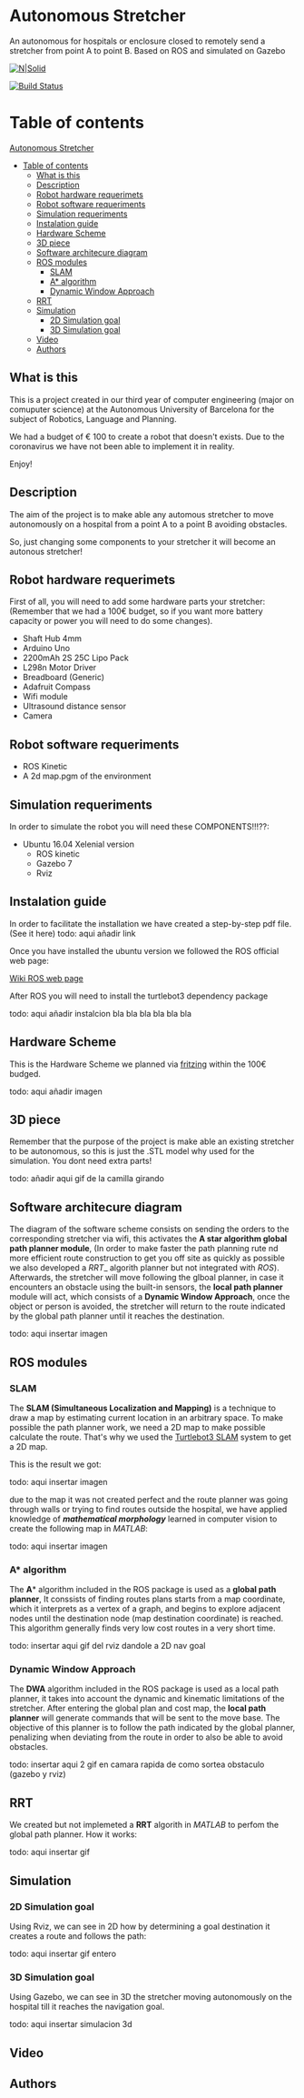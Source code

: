 # Autonomous Stretcher

An autonomous for hospitals or enclosure closed to remotely send a stretcher from point A to point B. Based on ROS and simulated on Gazebo

[![N|Solid](https://cldup.com/dTxpPi9lDf.thumb.png)](https://nodesource.com/products/nsolid)

[![Build Status](https://travis-ci.org/joemccann/dillinger.svg?branch=master)](https://travis-ci.org/joemccann/dillinger)

# Table of contents

[Autonomous Stretcher](#autonomous-stretcher)
- [Table of contents](#table-of-contents)
  * [What is this](#what-is-this)
  * [Description](#description)
  * [Robot hardware requerimets](#robot-hardware-requerimets)
  * [Robot software requeriments](#robot-software-requeriments)
  * [Simulation requeriments](#simulation-requeriments)
  * [Instalation guide](#instalation-guide)
  * [Hardware Scheme](#hardware-scheme)
  * [3D piece](#3d-piece)
  * [Software architecure diagram](#software-architecure-diagram)
  * [ROS modules](#ros-modules)
    + [SLAM](#slam)
    + [A* algorithm](#a--algorithm)
    + [Dynamic Window Approach](#dynamic-window-approach)
  * [RRT](#rrt)
  * [Simulation](#simulation)
    + [2D Simulation goal](#2d-simulation-goal)
    + [3D Simulation goal](#3d-simulation-goal)
  * [Video](#video)
  * [Authors](#authors)

## What is this

This is a project created in our third year of computer engineering (major on comuputer science) at the Autonomous University of Barcelona for the subject of Robotics, Language and Planning.

We had a budget of € 100 to create a robot that doesn't exists. Due to the coronavirus we have not been able to implement it in reality.

Enjoy!

## Description

The aim of the project is to make able any automous stretcher to move autonomously on a hospital from a point A to a point B avoiding obstacles.

So, just changing some components to your stretcher it will become an autonous stretcher!

## Robot hardware requerimets

First of all, you will need to add some hardware parts your stretcher: 
(Remember that we had a 100€ budget, so if you want more battery capacity or power you will need to do some changes).

- Shaft Hub 4mm
- Arduino Uno
- 2200mAh 2S 25C Lipo Pack
- L298n Motor Driver
- Breadboard (Generic)
- Adafruit Compass
- Wifi module
- Ultrasound distance sensor
- Camera

## Robot software requeriments

- ROS Kinetic
- A 2d map.pgm of the environment

## Simulation requeriments

In order to simulate the robot you will need these COMPONENTS!!!??: 

- Ubuntu 16.04 Xelenial version
    - ROS kinetic
    - Gazebo 7 
    - Rviz
    
## Instalation guide

In order to facilitate the installation we have created a step-by-step pdf file. (See it here) todo: aqui añadir link

Once you have installed the ubuntu version we followed the ROS official web page: 

[Wiki ROS web page ](http://wiki.ros.org/ROS/Tutorials)

After ROS you will need to install the turtlebot3 dependency package

todo: aqui añadir instalcion
bla bla bla 
bla bla
bla

## Hardware Scheme

This is the Hardware Scheme we planned via [fritzing](https://fritzing.org/) within the 100€ budged. 

todo: aqui añadir imagen


## 3D piece

Remember that the purpose of the project is make able an existing stretcher to be autonomous, so this is just the .STL model why used for the simulation. You dont need extra parts!

todo: añadir aqui gif de la camilla girando 

## Software architecure diagram

The diagram of the software scheme consists on sending the orders to the corresponding stretcher via wifi, this activates the **A star  algorithm global path planner module**, (In order to make faster the path planning rute nd more efficient route construction to get you off site as quickly as possible we also developed a _RRT__ algorith planner but not integrated with _ROS_). Afterwards, the stretcher will move following the glboal planner, in case it encounters an obstacle using the built-in sensors, the **local path planner** module will act, which consists of a **Dynamic Window Approach**, once the object or person is avoided, the stretcher will return to the route indicated by the global path planner until it reaches the destination.


todo: aqui insertar imagen

## ROS modules
### SLAM

The **SLAM (Simultaneous Localization and Mapping)** is a technique to draw a map by estimating current location in an arbitrary space. To make possible the path planner work, we need a 2D map to make possible calculate the route. That's why we used the [Turtlebot3 SLAM](https://emanual.robotis.com/docs/en/platform/turtlebot3/slam/) system to get a 2D map.

This is the result we got: 

todo: aqui insertar imagen

due to the map it was not created perfect and the route planner was going through walls or trying to find routes outside the hospital, we have applied knowledge of ***mathematical morphology*** learned in computer vision to create the following map in _MATLAB_:

todo: aqui insertar imagen

### A* algorithm

The **A*** algorithm included in the ROS package is used as a **global path planner**, It conssists of finding routes plans starts from a map coordinate, which it interprets as a vertex of a graph, and begins to explore adjacent nodes until the destination node (map destination coordinate) is reached. This algorithm generally finds very low cost routes in a very short time.

todo: insertar aqui gif del rviz dandole a 2D nav goal

### Dynamic Window Approach

The **DWA** algorithm included in the ROS package is used as a local path planner, it takes into account the dynamic and kinematic limitations of the stretcher. After entering the global plan and cost map, the **local path planner** will generate commands that will be sent to the move base. The objective of this planner is to follow the path indicated by the global planner, penalizing when deviating from the route in order to also be able to avoid obstacles.

todo: insertar aqui 2 gif en camara rapida de como sortea obstaculo (gazebo y rviz)


## RRT 

We created but not implemeted a **RRT** algorith in _MATLAB_ to perfom the global path planner. 
How it works: 

todo: aqui insertar gif

## Simulation
### 2D Simulation goal 

Using Rviz, we can see in 2D how by determining a goal destination it creates a route and follows the path: 

todo: aqui insertar gif entero 


### 3D Simulation goal 
Using Gazebo, we can see in 3D the stretcher moving autonomously on the hospital till it reaches the navigation goal.

todo: aqui insertar simulacion 3d

## Video



## Authors




